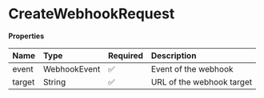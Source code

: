 # CreateWebhookRequest

**Properties**

| Name   | Type         | Required | Description               |
| :----- | :----------- | :------- | :------------------------ |
| event  | WebhookEvent | ✅       | Event of the webhook      |
| target | String       | ✅       | URL of the webhook target |

